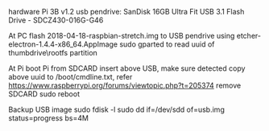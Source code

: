 hardware
Pi 3B v1.2
usb pendrive: SanDisk 16GB Ultra Fit USB 3.1 Flash Drive - SDCZ430-016G-G46 

At PC
flash 2018-04-18-raspbian-stretch.img to USB pendrive using etcher-electron-1.4.4-x86_64.AppImage
sudo gparted to read uuid of thumbdrive\rootfs partition

At Pi
boot Pi from SDCARD
insert above USB, make sure detected
copy above uuid to /boot/cmdline.txt, refer https://www.raspberrypi.org/forums/viewtopic.php?t=205374
remove SDCARD
sudo reboot 

Backup USB image
  sudo fdisk -l
  sudo dd if=/dev/sdd of=usb.img status=progress bs=4M
